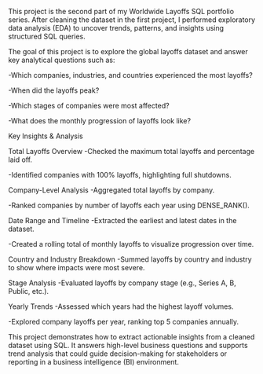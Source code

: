 This project is the second part of my Worldwide Layoffs SQL portfolio series. After cleaning the dataset in the first project, I performed exploratory data analysis (EDA) to uncover trends, patterns, and insights using structured SQL queries.

The goal of this project is to explore the global layoffs dataset and answer key analytical questions such as:

-Which companies, industries, and countries experienced the most layoffs?

-When did the layoffs peak?

-Which stages of companies were most affected?

-What does the monthly progression of layoffs look like?

Key Insights & Analysis

Total Layoffs Overview
-Checked the maximum total layoffs and percentage laid off.

-Identified companies with 100% layoffs, highlighting full shutdowns.

Company-Level Analysis
-Aggregated total layoffs by company.

-Ranked companies by number of layoffs each year using DENSE_RANK().

Date Range and Timeline
-Extracted the earliest and latest dates in the dataset.

-Created a rolling total of monthly layoffs to visualize progression over time.

Country and Industry Breakdown
-Summed layoffs by country and industry to show where impacts were most severe.

Stage Analysis
-Evaluated layoffs by company stage (e.g., Series A, B, Public, etc.).

Yearly Trends
-Assessed which years had the highest layoff volumes.

-Explored company layoffs per year, ranking top 5 companies annually.

This project demonstrates how to extract actionable insights from a cleaned dataset using SQL. It answers high-level business questions and supports trend analysis that could guide decision-making for stakeholders or reporting in a business intelligence (BI) environment.
